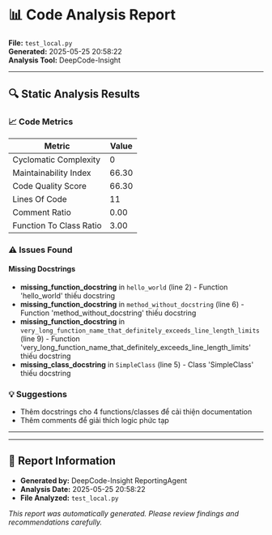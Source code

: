 # 📊 Code Analysis Report

**File:** `test_local.py`  
**Generated:** 2025-05-25 20:58:22  
**Analysis Tool:** DeepCode-Insight  

---

## 🔍 Static Analysis Results

### 📈 Code Metrics

| Metric | Value |
|--------|-------|
| Cyclomatic Complexity | 0 |
| Maintainability Index | 66.30 |
| Code Quality Score | 66.30 |
| Lines Of Code | 11 |
| Comment Ratio | 0.00 |
| Function To Class Ratio | 3.00 |


### ⚠️ Issues Found

#### Missing Docstrings

- **missing_function_docstring** in `hello_world` (line 2) - Function 'hello_world' thiếu docstring
- **missing_function_docstring** in `method_without_docstring` (line 6) - Function 'method_without_docstring' thiếu docstring
- **missing_function_docstring** in `very_long_function_name_that_definitely_exceeds_line_length_limits` (line 9) - Function 'very_long_function_name_that_definitely_exceeds_line_length_limits' thiếu docstring
- **missing_class_docstring** in `SimpleClass` (line 5) - Class 'SimpleClass' thiếu docstring

### 💡 Suggestions

- Thêm docstrings cho 4 functions/classes để cải thiện documentation
- Thêm comments để giải thích logic phức tạp

---

---

## 📝 Report Information

- **Generated by:** DeepCode-Insight ReportingAgent
- **Analysis Date:** 2025-05-25 20:58:22
- **File Analyzed:** `test_local.py`

*This report was automatically generated. Please review findings and recommendations carefully.*